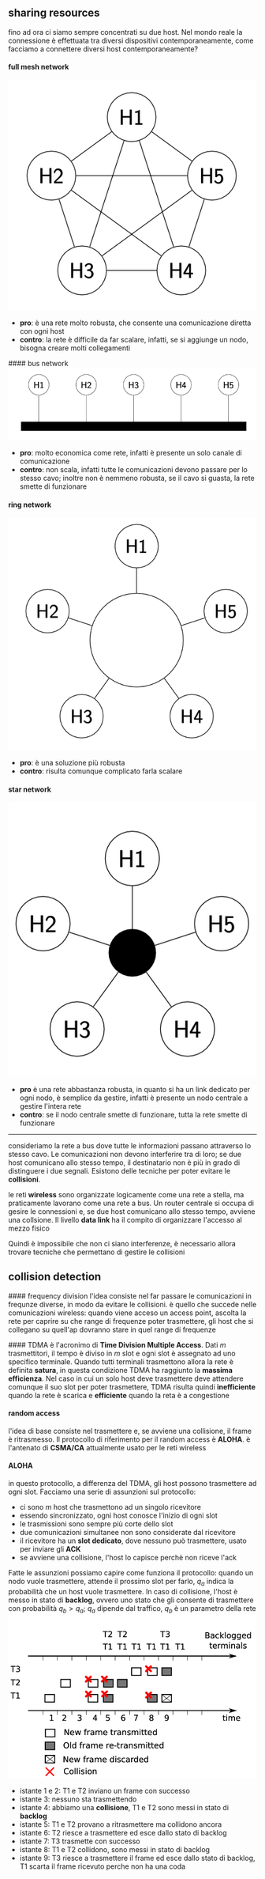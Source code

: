 ## sharing resources
fino ad ora ci siamo sempre concentrati su due host. Nel mondo reale la connessione è effettuata tra diversi dispositivi contemporaneamente, come facciamo a connettere diversi host contemporaneamente?

#### full mesh network
![full mesh network](./assets/05/full-mesh-network.png)
- **pro**: è una rete molto robusta, che consente una comunicazione diretta con ogni host
- **contro**: la rete è difficile da far scalare, infatti, se si aggiunge un nodo, bisogna creare molti collegamenti

#### bus network
![bus network](./assets/05/bus-network.png)
- **pro**: molto economica come rete, infatti è presente un solo canale di comunicazione
- **contro**: non scala, infatti tutte le comunicazioni devono passare per lo stesso cavo; inoltre non è nemmeno robusta, se il cavo si guasta, la rete smette di funzionare


#### ring network
![ring network](./assets/05/ring-network.png)
- **pro**: è una soluzione più robusta
- **contro**: risulta comunque complicato farla scalare

#### star network
![star network](./assets/05/star-network.png)
- **pro** è una rete abbastanza robusta, in quanto si ha un link dedicato per ogni nodo, è semplice da gestire, infatti è presente un nodo centrale a gestire l'intera rete
- **contro**: se il nodo centrale smette di funzionare, tutta la rete smette di funzionare

---
consideriamo la rete a bus dove tutte le informazioni passano attraverso lo stesso cavo. Le comunicazioni non devono interferire tra di loro; se due host comunicano allo stesso tempo, il destinatario non è più in grado di distinguere i due segnali. Esistono delle tecniche per poter evitare le **collisioni**.

le reti **wireless** sono organizzate logicamente come una rete a stella, ma praticamente lavorano come una rete a bus. Un router centrale si occupa di gesire le connessioni e, se due host comunicano allo stesso tempo, avviene una collsione. Il livello **data link** ha il compito di organizzare l'accesso al mezzo fisico

Quindi è impossibile che non ci siano interferenze, è necessario allora trovare tecniche che permettano di gestire le collisioni

## collision detection
#### frequency division
l'idea consiste nel far passare le comunicazioni in frequnze diverse, in modo da evitare le collisioni. è quello che succede nelle comunicazioni wireless: quando viene acceso un access point, ascolta la rete per caprire su che range di frequenze poter trasmettere, gli host che si collegano su quell'ap dovranno stare in quel range di frequenze

#### TDMA
è l'acronimo di **Time Division Multiple Access**. Dati $m$ trasmettitori, il tempo è diviso in $m$ slot e ogni slot è assegnato ad uno specifico terminale.
Quando tutti terminali trasmettono allora la rete è definita **satura**, in questa condizione TDMA ha raggiunto la **massima efficienza**.
Nel caso in cui un solo host deve trasmettere deve attendere comunque il suo slot per poter trasmettere, TDMA risulta quindi **inefficiente** quando la rete è scarica e **efficiente** quando la reta è a congestione

#### random access
l'idea di base consiste nel trasmettere e, se avviene una collisione, il frame è ritrasmesso. Il protocollo di riferimento per il random access è **ALOHA**. è l'antenato di **CSMA/CA** attualmente usato per le reti wireless

#### ALOHA
in questo protocollo, a differenza del TDMA, gli host possono trasmettere ad ogni slot. Facciamo una serie di assunzioni sul protocollo:
- ci sono $m$ host che trasmettono ad un singolo ricevitore
- essendo sincronizzato, ogni host conosce l'inizio di ogni slot
- le trasmissioni sono sempre più corte dello slot
- due comunicazioni simultanee non sono considerate dal ricevitore
- il ricevitore ha un **slot dedicato**, dove nessuno può trasmettere, usato per inviare gli **ACK**
- se avviene una collisione, l'host lo capisce perchè non riceve l'ack

Fatte le assunzioni possiamo capire come funziona il protocollo: quando un nodo vuole trasmettere, attende il prossimo slot per farlo, $q_a$ indica la probabilità che un host vuole trasmettere. In caso di collisione, l'host è messo in stato di **backlog**, ovvero uno stato che gli consente di trasmettere con probabilità $q_b \gt q_a$; $q_a$ dipende dal traffico, $q_b$ è un parametro della rete
![TDMA](./assets/05/tdma.png)
- istante 1 e 2: T1 e T2 inviano un frame con successo
- istante 3: nessuno sta trasmettendo
- istante 4: abbiamo una **collisione**, T1 e T2 sono messi in stato di **backlog**
- istante 5: T1 e T2 provano a ritrasmettere ma collidono ancora
- istante 6: T2 riesce a trasmettere ed esce dallo stato di backlog
- istante 7: T3 trasmette con successo
- istante 8: T1 e T2 collidono, sono messi in stato di backlog
- istante 9: T3 riesce a trasmettere il frame ed esce dallo stato di backlog, T1 scarta il frame ricevuto perche non ha una coda